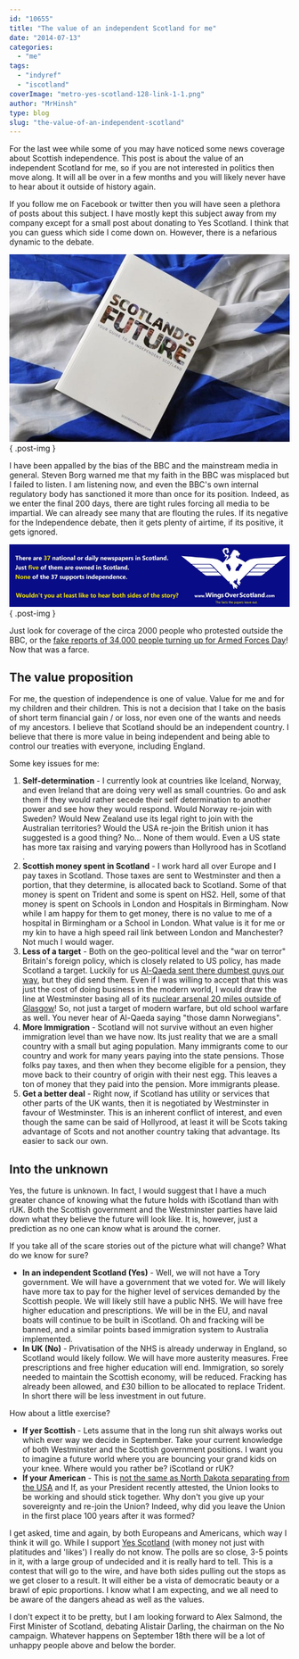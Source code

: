 ```yaml
---
id: "10655"
title: "The value of an independent Scotland for me"
date: "2014-07-13"
categories:
  - "me"
tags:
  - "indyref"
  - "iscotland"
coverImage: "metro-yes-scotland-128-link-1-1.png"
author: "MrHinsh"
type: blog
slug: "the-value-of-an-independent-scotland"
---
```


For the last wee while some of you may have noticed some news coverage about Scottish independence. This post is about the value of an independent Scotland for me, so if you are not interested in politics then move along. It will all be over in a few months and you will likely never have to hear about it outside of history again.

If you follow me on Facebook or twitter then you will have seen a plethora of posts about this subject. I have mostly kept this subject away from my company except for a small post about donating to Yes Scotland. I think that you can guess which side I come down on. However, there is a nefarious dynamic to the debate.

![Scottish-independence-6348782](images/Scottish-independence-6348782-2-2.jpg "Scottish-independence-6348782")
{ .post-img }

I have been appalled by the bias of the BBC and the mainstream media in general. Steven Borg warned me that my faith in the BBC was misplaced but I failed to listen. I am listening now, and even the BBC's own internal regulatory body has sanctioned it more than once for its position. Indeed, as we enter the final 200 days, there are tight rules forcing all media to be impartial. We can already see many that are flouting the rules. If its negative for the Independence debate, then it gets plenty of airtime, if its positive, it gets ignored.

![Screen%20shot%202014-03-27%20at%2010_38_39](images/Screen20shot202014-03-2720at2010_38_39-3-3.png "Screen%20shot%202014-03-27%20at%2010_38_39")
{ .post-img }

Just look for coverage of the circa 2000 people who protested outside the BBC, or the [fake reports of 34,000 people turning up for Armed Forces Day](http://wingsoverscotland.com/conflicting-reports/)! Now that was a farce.

## The value proposition

For me, the question of independence is one of value. Value for me and for my children and their children. This is not a decision that I take on the basis of short term financial gain / or loss, nor even one of the wants and needs of my ancestors. I believe that Scotland should be an independent country. I believe that there is more value in being independent and being able to control our treaties with everyone, including England.

Some key issues for me:

1. **Self-determination** - I currently look at countries like Iceland, Norway, and even Ireland that are doing very well as small countries. Go and ask them if they would rather secede their self determination to another power and see how they would respond. Would Norway re-join with Sweden? Would New Zealand use its legal right to join with the Australian territories? Would the USA re-join the British union it has suggested is a good thing? No... None of them would. Even a US state has more tax raising and varying powers than Hollyrood has in Scotland .
2. **Scottish money spent in Scotland** - I work hard all over Europe and I pay taxes in Scotland. Those taxes are sent to Westminster and then a portion, that they determine, is allocated back to Scotland. Some of that money is spent on Trident and some is spent on HS2. Hell, some of that money is spent on Schools in London and Hospitals in Birmingham. Now while I am happy for them to get money, there is no value to me of a hospital in Birmingham or a School in London. What value is it for me or my kin to have a high speed rail link between London and Manchester? Not much I would wager.
3. **Less of a target** - Both on the geo-political level and the "war on terror" Britain's foreign policy, which is closely related to US policy, has made Scotland a target. Luckily for us [Al-Qaeda sent there dumbest guys our way](http://www.youtube.com/watch?v=7gMJBQoHJ4E), but they did send them. Even if I was willing to accept that this was just the cost of doing business in the modern world, I would draw the line at Westminster basing all of its [nuclear arsenal 20 miles outside of Glasgow](http://wingsoverscotland.com/map-ref-55n-5w/)! So, not just a target of modern warfare, but old school warfare as well. You never hear of Al-Qaeda saying "those damn Norwegians".
4. **More Immigration** - Scotland will not survive without an even higher immigration level than we have now. Its just reality that we are a small country with a small but aging population. Many immigrants come to our country and work for many years paying into the state pensions. Those folks pay taxes, and then when they become eligible for a pension, they move back to their country of origin with their nest egg. This leaves a ton of money that they paid into the pension. More immigrants please.
5. **Get a better deal** - Right now, if Scotland has utility or services that other parts of the UK wants, then it is negotiated by Westminster in favour of Westminster. This is an inherent conflict of interest, and even though the same can be said of Hollyrood, at least it will be Scots taking advantage of Scots and not another country taking that advantage. Its easier to sack our own.

## Into the unknown

Yes, the future is unknown. In fact, I would suggest that I have a much greater chance of knowing what the future holds with iScotland than with rUK. Both the Scottish government and the Westminster parties have laid down what they believe the future will look like. It is, however, just a prediction as no one can know what is around the corner.

If you take all of the scare stories out of the picture what will change? What do we know for sure?

- **In an independent Scotland (Yes)** - Well, we will not have a Tory government. We will have a government that we voted for. We will likely have more tax to pay for the higher level of services demanded by the Scottish people. We will likely still have a public NHS. We will have free higher education and prescriptions. We will be in the EU, and naval boats will continue to be built in iScotland. Oh and fracking will be banned, and a similar points based immigration system to Australia implemented.
- **In UK (No)** - Privatisation of the NHS is already underway in England, so Scotland would likely follow. We will have more austerity measures. Free prescriptions and free higher education will end. Immigration, so sorely needed to maintain the Scottish economy, will be reduced. Fracking has already been allowed, and £30 billion to be allocated to replace Trident. In short there will be less investment in out future.

How about a little exercise?

- **If yer Scottish** - Lets assume that in the long run shit always works out which ever way we decide in September. Take your current knowledge of both Westminster and the Scottish government positions. I want you to imagine a future world where you are bouncing your grand kids on your knee. Where would you rather be? iScotland or rUK?
- **If your American** - This is [not the same as North Dakota separating from the USA](http://wingsoverscotland.com/an-actual-letter-from-america/) and If, as your President recently attested, the Union looks to be working and should stick together. Why don't you give up your sovereignty and re-join the Union? Indeed, why did you leave the Union in the first place 100 years after it was formed?

I get asked, time and again, by both Europeans and Americans, which way I think it will go. While I support [Yes Scotland](http://www.yesscotland.com) (with money not just with platitudes and 'likes') I really do not know. The polls are so close, 3-5 points in it, with a large group of undecided and it is really hard to tell. This is a contest that will go to the wire, and have both sides pulling out the stops as we get closer to a result. It will either be a vista of democratic beauty or a brawl of epic proportions. I know what I am expecting, and we all need to be aware of the dangers ahead as well as the values.

I don't expect it to be pretty, but I am looking forward to Alex Salmond, the First Minister of Scotland, debating Alistair Darling, the chairman on the No campaign. Whatever happens on September 18th there will be a lot of unhappy people above and below the border.
